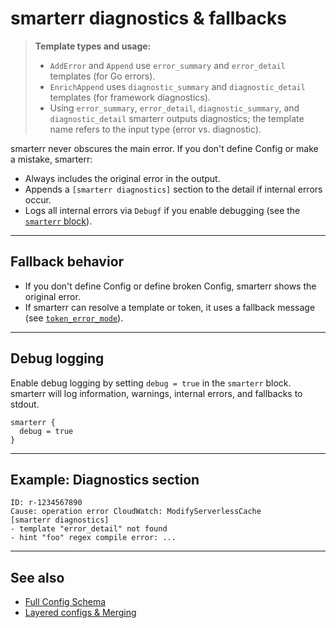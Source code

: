 # smarterr diagnostics & fallbacks

> **Template types and usage:**
>
> - `AddError` and `Append` use `error_summary` and `error_detail` templates (for Go errors).
> - `EnrichAppend` uses `diagnostic_summary` and `diagnostic_detail` templates (for framework diagnostics).
> - Using `error_summary`, `error_detail`, `diagnostic_summary`, and `diagnostic_detail` smarterr outputs diagnostics; the template name refers to the input type (error vs. diagnostic).

smarterr never obscures the main error. If you don't define Config or make a mistake, smarterr:

- Always includes the original error in the output.
- Appends a `[smarterr diagnostics]` section to the detail if internal errors occur.
- Logs all internal errors via `Debugf` if you enable debugging (see the [`smarterr` block](schema.md#smarterr-optional)).

---

## Fallback behavior

- If you don't define Config or define broken Config, smarterr shows the original error.
- If smarterr can resolve a template or token, it uses a fallback message (see [`token_error_mode`](schema.md#smarterr-optional)).

---

## Debug logging

Enable debug logging by setting `debug = true` in the `smarterr` block. smarterr will log information, warnings, internal errors, and fallbacks to stdout.

```hcl
smarterr {
  debug = true
}
```

---

## Example: Diagnostics section

```text
ID: r-1234567890
Cause: operation error CloudWatch: ModifyServerlessCache
[smarterr diagnostics]
- template "error_detail" not found
- hint "foo" regex compile error: ...
```

---

## See also

- [Full Config Schema](schema.md)
- [Layered configs & Merging](layering.md)
